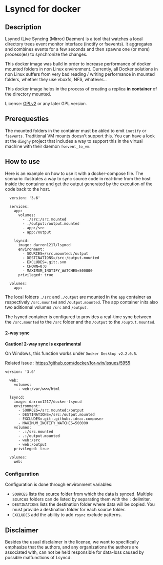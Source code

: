 Lsyncd for docker 
======================================
Description
-----------
Lsyncd (Live Syncing (Mirror) Daemon) is a tool that watches a local directory trees event monitor interface (inotify or fsevents).
It aggregates and combines events for a few seconds and then spawns one (or more) process(es) to synchronize the changes. 

This docker image was build in order to increase performance of docker mounted folders in non Linux environment. Currently, all Docker solutions in non Linux
suffers from very bad reading / writing performance in mounted folders, whether they use vboxfs, NFS, whatever...

This docker image helps in the process of creating a replica **in container** of the directory mounted.

License: [GPLv2](http://www.fsf.org/licensing/licenses/info/GPLv2.html) or any later GPL version.

Prerequesties
-------------

The mounted folders in the container must be abled to emit `inotify` or `fsevents`. Traditional VM mounts doesn't support this. You can have a look at
the `dinghy` project that includes a way to support this in the virtual machine with their daemon `fsevent_to_vm`.

How to use
-----------

Here is an example on how to use it with a docker-compose file. The scenario illustrates a way to sync source code in real-time from the host inside
the container and get the output generated by the execution of the code back to the host.
```
  version: '3.6'
  
  services:
    app:
      volumes:
        - ./src:/src.mounted
        - ./output:/output.mounted
        - app:/src
        - app:/output
  
    lsyncd:
      image: darron1217/lsyncd
      environment:
        - SOURCES=/src.mounted:/output
        - DESTINATIONS=/src:/output.mounted
        - EXCLUDES=.git:.svn
        - CHOWN=0:0
        - MAXIMUM_INOTIFY_WATCHES=500000
      privileged: true

  volumes:
    app:
```
        
The local folders `./src` and `./output` are mounted in the `app` container as respectively `/src.mounted` and `/output.mounted`. 
The app container inits also two aditionnal volumes `/src` and `/output`.
 
The lsyncd container is configured to provides a real-time sync between the `/src.mounted` to the `/src` folder and the `/output` to
the `/ouptut.mounted`.

#### 2-way sync

**Caution! 2-way sync is experimental**

On Windows, this function works under `Docker Desktop v2.2.0.5`.

Related issue : https://github.com/docker/for-win/issues/5955
```
version: '3.6'

  web:
    volumes:
      - web:/var/www/html

  lsyncd:
    image: darron1217/docker-lsyncd
    environment:
      - SOURCES=/src.mounted:/output
      - DESTINATIONS=/src:/output.mounted
      - EXCLUDES=.git:.github:.idea:.composer
      - MAXIMUM_INOTIFY_WATCHES=500000
    volumes:
      - .:/src.mounted
      - .:/output.mounted
      - web:/src
      - web:/output
    privileged: true

  volumes:
    web:
```

### Configuration

Configuration is done through environment variables:

- `SOURCES` lists the source folder from which the data is synced. Multiple sources folders can de listed by separating them with the `:` delimiter.
- `DESTINATIONS` lists the destination folder where data will be copied. You must provide a destination folder for each source folder.
- `EXCLUDES` add the ability to add `rsync` exclude patterns.

Disclaimer
----------
Besides the usual disclaimer in the license, we want to specifically emphasize that the authors, and any organizations the authors are associated with, can not be held responsible for data-loss caused by possible malfunctions of Lsyncd.
